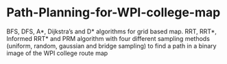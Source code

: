 # Path-Planning-for-WPI-college-map
BFS, DFS, A*, Dijkstra’s and D* algorithms for grid based map.  RRT, RRT*, Informed RRT* and PRM algorithm with four different sampling methods (uniform, random, gaussian and bridge sampling) to find a path in a binary image of the WPI college route map
